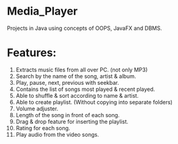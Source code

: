 # Media_Player
Projects in Java using concepts of OOPS, JavaFX and DBMS.
# Features:
1. Extracts music files from all over PC. (not only MP3)
2. Search by the name of the song, artist & album.
3. Play, pause, next, previous with seekbar.
4. Contains the list of songs most played & recent played.
5. Able to shuffle & sort according to name & artist.
6. Able to create playlist. (Without copying into separate folders)
7. Volume adjuster.
8. Length of the song in front of each song.
9. Drag & drop feature for inserting the playlist.
10. Rating for each song.
11. Play audio from the video songs.
